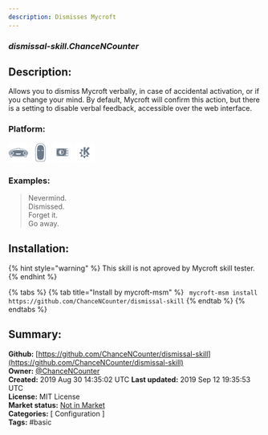 ```yaml
---
description: Dismisses Mycroft
---
```


### _dismissal-skill.ChanceNCounter_  
## Description:  
Allows you to dismiss Mycroft verbally, in case of accidental activation, or if you change your mind. By default, Mycroft will confirm this action, but there is a setting to disable verbal feedback, accessible over the web interface.  
  
### Platform:  
 ![Mark I](../.gitbook/assets/mark-1-icon.png)  ![Mark II](../.gitbook/assets/mark-2-icon.png)  ![Picroft](../.gitbook/assets/picroft-icon.png)  ![plasmoid](../.gitbook/assets/kde.png)   
### Examples:  
> Nevermind.  
> Dismissed.  
> Forget it.  
> Go away.  
  
## Installation:  
{% hint style="warning" %}
This skill is not aproved by Mycroft skill tester.
{% endhint %}
    
{% tabs %}
{% tab title="Install by mycroft-msm" %}
``` mycroft-msm install https://github.com/ChanceNCounter/dismissal-skill```
{% endtab %}
  {% endtabs %}
    
## Summary:  
**Github:** [https://github.com/ChanceNCounter/dismissal-skill](https://github.com/ChanceNCounter/dismissal-skill)  
**Owner:** [@ChanceNCounter](https://github.com/ChanceNCounter)  
**Created:** 2019 Aug 30 14:35:02 UTC  **Last updated:** 2019 Sep 12 19:35:53 UTC  
**License:** MIT License  
**Market status:** [Not in Market](https://market.mycroft.ai/skill/)  
**Categories:** [ Configuration ]   
**Tags:** \#basic   
